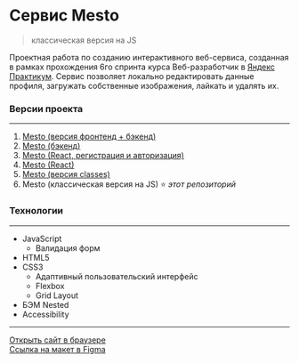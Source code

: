 # **Cервис Mesto**
> классическая версия на JS

Проектная работа по созданию интерактивного веб-сервиса, созданная в рамках прохождения 6го спринта курса Веб-разработчик в [Яндекс Практикум](https://practicum.yandex.ru "сервис онлайн-образования"). Сервис позволяет локально редактировать данные профиля, загружать собственные изображения, лайкать и удалять их.

### **Версии проекта**
***
1. [Mesto (версия фронтенд + бэкенд)](https://github.com/romankrivopalov/react-mesto-api-full-gha)
2. [Mesto (бэкенд)](https://github.com/romankrivopalov/express-mesto-gha)
3. [Mesto (React, регистрация и авторизация)](https://github.com/romankrivopalov/react-mesto-auth)
4. [Mesto (React)](https://github.com/romankrivopalov/mesto-react)
5. [Mesto (версия classes)](https://github.com/romankrivopalov/mesto)
6. Mesto (классическая версия на JS) :star: *этот репозиторий*

### **Технологии**
***
* JavaScript
  * Валидация форм
* HTML5
* CSS3
  * Адаптивный пользовательский интерфейс
  * Flexbox
  * Grid Layout
* БЭМ Nested
* Accessibility

***
[Открыть сайт в браузере](https://romankrivopalov.github.io/mesto-classic/)\
[Ссылка на макет в Figma](https://www.figma.com/file/2cn9N9jSkmxD84oJik7xL7/JavaScript.-Sprint-4?node-id=0%3A1)
